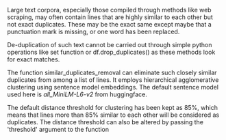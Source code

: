 


Large text corpora, especially those compiled through methods like web scraping, may often contain lines that are highly similar to each other but not exact duplicates.
These may be the exact same except maybe that a punctuation mark is missing, or one word has been replaced.

De-duplication of such text cannot be carried out through simple python operations like set function or df.drop_duplicates() as these methods look for exact matches.

The function similar_duplicates_removal can eliminate such closely similar duplicates from among a list of lines.
It employs hierarchical agglomerative clustering using sentence model embeddings.
The default sentence model used here is *all_MiniLM-L6-v2* from huggingface.

The default distance threshold for clustering has been kept as 85%, which means that lines more than 85% similar to each other will be considered as duplicates.
The distance threshold can also be altered by  passing the 'threshold' argument to the function